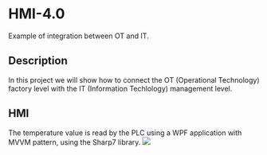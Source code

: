 # HMI-4.0
Example of integration between OT and IT.

## Description

In this project we will show how to connect the OT (Operational Technology) factory level with the IT (Information Techlology) management level.

## HMI
The temperature value is read by the PLC using a WPF application with MVVM pattern, using the Sharp7 library.
![](https://user-images.githubusercontent.com/12815808/39473065-49452cf2-4d4d-11e8-8c8b-02bcb5a2dae1.png)
